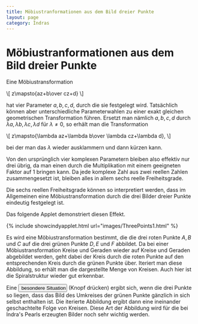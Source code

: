 ```yaml
---
title: Möbiustranformationen aus dem Bild dreier Punkte
layout: page
category: Indras
---
```


# Möbiustranformationen aus dem Bild dreier Punkte

Eine Möbiustransformation

\\[ z\mapsto{az+b\over cz+d} \\]

hat vier Parameter $a,b,c,d$, durch die sie festgelegt wird. Tatsächlich können aber unterschiedliche Parameterwahlen zu einer exakt gleichen geometrischen Transformation führen. Ersetzt man nämlich $a,b,c,d$ durch $\lambda a, \lambda b,\lambda c,\lambda d$ für $\lambda\ne0$, so erhält man die Transformation

\\[ z\mapsto{\lambda az+\lambda b\over \lambda cz+\lambda d}, \\]

bei der man das $\lambda$ wieder ausklammern und dann kürzen kann.

Von den ursprünglich vier komplexen Parametern bleiben also effektiv nur drei übrig, da man einen durch die Multiplikation mit einem geeigneten Faktor auf $1$ bringen kann. Da jede komplexe Zahl aus zwei reellen Zahlen zusammengesetzt ist, bleiben alles in allem sechs reelle Freiheitsgrade.

Die sechs reellen Freiheitsgrade können so interpretiert werden, dass im Allgemeinen eine Möbiustransformation durch die drei Bilder dreier Punkte eindeutig festgelegt ist.

Das folgende Applet demonstriert diesen Effekt.

{% include showcindyapplet.html url="images/ThreePoints1.html" %}


Es wird eine Möbiustransformation bestimmt, die die drei roten Punkte $A,B$ und $C$ auf die drei grünen Punkte $D,E$ und $F$ abbildet. Da bei einer Möbiustransformation Kreise und Geraden wieder auf Kreise und Geraden abgebildet werden, geht dabei der Kreis durch die roten Punkte auf den entsprechenden Kreis durch die grünen Punkte über. Iteriert man diese Abbildung, so erhält man die dargestellte Menge von Kreisen. Auch hier ist die Spiralstruktur wieder gut erkennbar.

<script type="text/javascript">
		function doScript(c)
		{
			cdy.evokeCS(c);
		};
               cc='"';
//               Text0.val='c*z';
var statement=new Array()
statement[0]='(a=A.xy;b=B.xy;c=C.xy;d=D.xy;e=E.xy;f=F.xy;l=1;m=0; A.xy=m*a+l*(0.48,1.84); B.xy=m*b+l*(1.08,0.16); C.xy=m*c+l*(-0.28,-2.6);D.xy=m*d+l*(5.72,3.4);E.xy=m*e+l*(2.2,1.16);F.xy=m*f+l*(6.2,-6.36);)'
</script>

Eine <input type="button" value="besondere Situation" style="width: 130px; " onclick="doScript(statement[0])" /> (Knopf drücken) ergibt sich, wenn die drei Punkte so liegen, dass das Bild des Umkreises der grünen Punkte gänzlich in sich selbst enthalten ist. Die iterierte Abbildung ergibt dann eine ineinander geschachtelte Folge von Kreisen. Diese Art der Abbildung wird für die bei Indra's Pearls erzeugten Bilder noch sehr wichtig werden.
